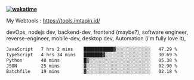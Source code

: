 **[![wakatime](https://wakatime.com/badge/user/87646243-158a-4241-a3cb-668e1fa2dbb8.svg)](https://wakatime.com/@87646243-158a-4241-a3cb-668e1fa2dbb8?style=plastic)**


My Webtools : https://tools.imtaqin.id/


devOps, nodejs dev, backend-dev, frontend (maybe?), software engineer, reverse-engineer, mobile-dev, desktop dev, Automation (i'm fully love it), 

<!--START_SECTION:waka-->

```txt
JavaScript   7 hrs 2 mins    ███████████▓░░░░░░░░░░░░░   47.29 %
TypeScript   4 hrs 34 mins   ███████▓░░░░░░░░░░░░░░░░░   30.69 %
Python       48 mins         █▒░░░░░░░░░░░░░░░░░░░░░░░   05.38 %
JSON         25 mins         ▓░░░░░░░░░░░░░░░░░░░░░░░░   02.90 %
Batchfile    19 mins         ▓░░░░░░░░░░░░░░░░░░░░░░░░   02.18 %
```

<!--END_SECTION:waka-->
